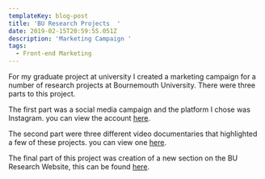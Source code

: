 ```yaml
---
templateKey: blog-post
title: 'BU Research Projects  '
date: 2019-02-15T20:59:55.051Z
description: 'Marketing Campaign '
tags:
  - Front-end Marketing
---
```

For my graduate project at university I created a marketing campaign for a number of research projects at Bournemouth University. There were three parts to this project. 

The first part was a social media campaign and the platform I chose was Instagram. you can view the account [here](https://www.instagram.com/heif_at_bu/). 

The second part were three different video documentaries that highlighted a few of these projects. you can view one [here](https://www.youtube.com/watch?v=z_txroStow0).

The final part of this project was creation of a new section on the BU Research Website, this can be found [here](https://research.bournemouth.ac.uk/innovation-funding/).
